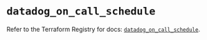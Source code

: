 # `datadog_on_call_schedule`

Refer to the Terraform Registry for docs: [`datadog_on_call_schedule`](https://registry.terraform.io/providers/datadog/datadog/3.72.0/docs/resources/on_call_schedule).
